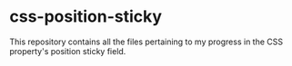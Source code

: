 # css-position-sticky
This repository contains all the files pertaining to my progress in the CSS property's position sticky field.
